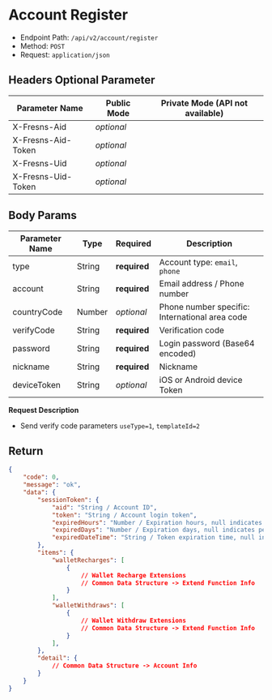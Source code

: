 # Account Register

- Endpoint Path: `/api/v2/account/register`
- Method: `POST`
- Request: `application/json`

## Headers Optional Parameter

| Parameter Name | Public Mode | Private Mode (API not available) |
| --- | --- | --- |
| X-Fresns-Aid | *optional* |  |
| X-Fresns-Aid-Token | *optional* |  |
| X-Fresns-Uid | *optional* |  |
| X-Fresns-Uid-Token | *optional* |  |

## Body Params

| Parameter Name | Type | Required | Description |
| --- | --- | --- | --- |
| type | String | **required** | Account type: `email`, `phone` |
| account | String | **required** | Email address / Phone number |
| countryCode | Number | *optional* | Phone number specific: International area code |
| verifyCode | String | **required** | Verification code |
| password | String | **required** | Login password (Base64 encoded) |
| nickname | String | **required** | Nickname |
| deviceToken | String | *optional* | iOS or Android device Token |

**Request Description**

- Send verify code parameters `useType=1`, `templateId=2`

## Return

```json
{
    "code": 0,
    "message": "ok",
    "data": {
        "sessionToken": {
            "aid": "String / Account ID",
            "token": "String / Account login token",
            "expiredHours": "Number / Expiration hours, null indicates permanent validity",
            "expiredDays": "Number / Expiration days, null indicates permanent validity",
            "expiredDateTime": "String / Token expiration time, null indicates permanent validity, format is Y-m-d H:i:s"
        },
        "items": {
            "walletRecharges": [
                {
                    // Wallet Recharge Extensions
                    // Common Data Structure -> Extend Function Info
                }
            ],
            "walletWithdraws": [
                {
                    // Wallet Withdraw Extensions
                    // Common Data Structure -> Extend Function Info
                }
            ],
        },
        "detail": {
            // Common Data Structure -> Account Info
        }
    }
}
```
